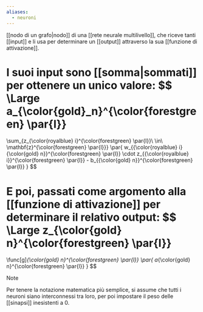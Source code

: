 ```yaml
---
aliases:
  - neuroni
---
```



[[nodo di un grafo|nodo]] di una [[rete neurale multilivello]], che riceve tanti [[input]] e li usa per determinare un [[output]] attraverso la sua [[funzione di attivazione]].

I suoi input sono [[somma|sommati]] per ottenere un unico valore:
$$
\Large
a_{\color{gold}_n}^{\color{forestgreen} \par{l}}
=
\sum_{z_{\color{royalblue} i}^{\color{forestgreen} \par{l}}\ \in\  \mathbf{z}^{\color{forestgreen} \par{l}}}
\par{ 
	w_{{\color{royalblue} i}{\color{gold} n}}^{\color{forestgreen} \par{l}}
	\cdot
	z_{{\color{royalblue} i}}^{\color{forestgreen} \par{l}}
	-
	b_{{\color{gold} n}}^{\color{forestgreen} \par{l}}
}
$$

E poi, passati come argomento alla [[funzione di attivazione]] per determinare il relativo output:
$$
\Large
z_{\color{gold} n}^{\color{forestgreen} \par{l}}
=
\func[g]_{\color{gold} n}^{\color{forestgreen} \par{l}}
\par{
	a_{\color{gold} n}^{\color{forestgreen} \par{l}}
}
$$

> [!Note]
> Per tenere la notazione matematica più semplice, si assume che tutti i neuroni siano interconnessi tra loro, per poi impostare il peso delle [[sinapsi]] inesistenti a $0$.
